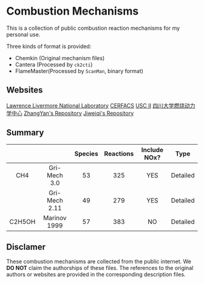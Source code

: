 Combustion Mechanisms
=====================
This is a collection of public combustion reaction mechanisms for my personal use.  

Three kinds of format is provided:  
- Chemkin (Original mechanism files)
- Cantera (Processed by `ck2cti`)
- FlameMaster(Processed by `ScanMan`, binary format)

## Websites
[Lawrence Livermore National Laboratory](https://combustion.llnl.gov/mechanisms/alkanes/n-dodecane)
[CERFACS](https://chemistry.cerfacs.fr/en/chemical-database/data-table/)
[USC II](http://ignis.usc.edu/Mechanisms/USC-Mech%20II/USC_Mech%20II.htm)
[四川大学燃烧动力学中心](http://test.vlcc.cn/home)
[ZhangYan's Repository](https://github.com/ZhangYanTJU/chemicalMechanisms)
[Jiweiqi's Repository](https://github.com/jiweiqi/CollectionOfMechanisms)

## Summary

|        |               | Species | Reactions | Include NOx? |   Type   |
|:------:|:-------------:|:-------:|:---------:|:------------:|:--------:|
|   CH4  |  Gri-Mech 3.0 |    53   |    325    |      YES     | Detailed |
|        | Gri-Mech 2.11 |    49   |    279    |      YES     | Detailed |
| C2H5OH |  Marinov 1999 |    57   |    383    |      NO      | Detailed |


## Disclamer
These combustion mechanisms are collected from the public internet. We **DO NOT** claim the authorships of these files. The references to the original authors or websites are provided in the corresponding description files.

